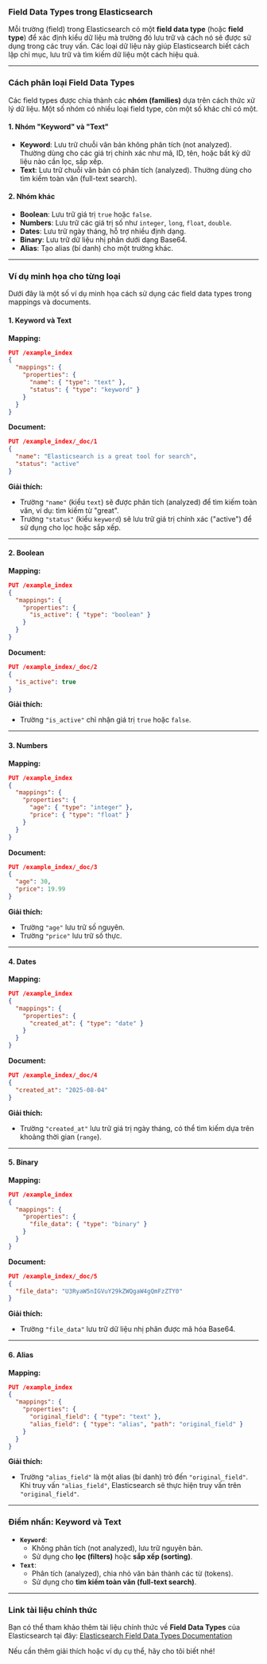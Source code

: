### **Field Data Types trong Elasticsearch**
Mỗi trường (field) trong Elasticsearch có một **field data type** (hoặc **field type**) để xác định kiểu dữ liệu mà trường đó lưu trữ và cách nó sẽ được sử dụng trong các truy vấn. Các loại dữ liệu này giúp Elasticsearch biết cách lập chỉ mục, lưu trữ và tìm kiếm dữ liệu một cách hiệu quả.

---

### **Cách phân loại Field Data Types**
Các field types được chia thành các **nhóm (families)** dựa trên cách thức xử lý dữ liệu. Một số nhóm có nhiều loại field type, còn một số khác chỉ có một.

#### **1. Nhóm "Keyword" và "Text"**
- **Keyword**: Lưu trữ chuỗi văn bản không phân tích (not analyzed). Thường dùng cho các giá trị chính xác như mã, ID, tên, hoặc bất kỳ dữ liệu nào cần lọc, sắp xếp.
- **Text**: Lưu trữ chuỗi văn bản có phân tích (analyzed). Thường dùng cho tìm kiếm toàn văn (full-text search).

#### **2. Nhóm khác**
- **Boolean**: Lưu trữ giá trị `true` hoặc `false`.
- **Numbers**: Lưu trữ các giá trị số như `integer`, `long`, `float`, `double`.
- **Dates**: Lưu trữ ngày tháng, hỗ trợ nhiều định dạng.
- **Binary**: Lưu trữ dữ liệu nhị phân dưới dạng Base64.
- **Alias**: Tạo alias (bí danh) cho một trường khác.

---

### **Ví dụ minh họa cho từng loại**
Dưới đây là một số ví dụ minh họa cách sử dụng các field data types trong mappings và documents.

#### **1. Keyword và Text**
**Mapping:**
```json
PUT /example_index
{
  "mappings": {
    "properties": {
      "name": { "type": "text" },
      "status": { "type": "keyword" }
    }
  }
}
```

**Document:**
```json
PUT /example_index/_doc/1
{
  "name": "Elasticsearch is a great tool for search",
  "status": "active"
}
```

**Giải thích:**
- Trường `"name"` (kiểu `text`) sẽ được phân tích (analyzed) để tìm kiếm toàn văn, ví dụ: tìm kiếm từ "great".
- Trường `"status"` (kiểu `keyword`) sẽ lưu trữ giá trị chính xác ("active") để sử dụng cho lọc hoặc sắp xếp.

---

#### **2. Boolean**
**Mapping:**
```json
PUT /example_index
{
  "mappings": {
    "properties": {
      "is_active": { "type": "boolean" }
    }
  }
}
```

**Document:**
```json
PUT /example_index/_doc/2
{
  "is_active": true
}
```

**Giải thích:**
- Trường `"is_active"` chỉ nhận giá trị `true` hoặc `false`.

---

#### **3. Numbers**
**Mapping:**
```json
PUT /example_index
{
  "mappings": {
    "properties": {
      "age": { "type": "integer" },
      "price": { "type": "float" }
    }
  }
}
```

**Document:**
```json
PUT /example_index/_doc/3
{
  "age": 30,
  "price": 19.99
}
```

**Giải thích:**
- Trường `"age"` lưu trữ số nguyên.
- Trường `"price"` lưu trữ số thực.

---

#### **4. Dates**
**Mapping:**
```json
PUT /example_index
{
  "mappings": {
    "properties": {
      "created_at": { "type": "date" }
    }
  }
}
```

**Document:**
```json
PUT /example_index/_doc/4
{
  "created_at": "2025-08-04"
}
```

**Giải thích:**
- Trường `"created_at"` lưu trữ giá trị ngày tháng, có thể tìm kiếm dựa trên khoảng thời gian (`range`).

---

#### **5. Binary**
**Mapping:**
```json
PUT /example_index
{
  "mappings": {
    "properties": {
      "file_data": { "type": "binary" }
    }
  }
}
```

**Document:**
```json
PUT /example_index/_doc/5
{
  "file_data": "U3RyaW5nIGVuY29kZWQgaW4gQmFzZTY0"
}
```

**Giải thích:**
- Trường `"file_data"` lưu trữ dữ liệu nhị phân được mã hóa Base64.

---

#### **6. Alias**
**Mapping:**
```json
PUT /example_index
{
  "mappings": {
    "properties": {
      "original_field": { "type": "text" },
      "alias_field": { "type": "alias", "path": "original_field" }
    }
  }
}
```

**Giải thích:**
- Trường `"alias_field"` là một alias (bí danh) trỏ đến `"original_field"`. Khi truy vấn `"alias_field"`, Elasticsearch sẽ thực hiện truy vấn trên `"original_field"`.

---

### **Điểm nhấn: Keyword và Text**
- **`Keyword`**:
  - Không phân tích (not analyzed), lưu trữ nguyên bản.
  - Sử dụng cho **lọc (filters)** hoặc **sắp xếp (sorting)**.
- **`Text`**:
  - Phân tích (analyzed), chia nhỏ văn bản thành các từ (tokens).
  - Sử dụng cho **tìm kiếm toàn văn (full-text search)**.

---

### **Link tài liệu chính thức**
Bạn có thể tham khảo thêm tài liệu chính thức về **Field Data Types** của Elasticsearch tại đây:
[Elasticsearch Field Data Types Documentation](https://www.elastic.co/guide/en/elasticsearch/reference/current/mapping-types.html)

Nếu cần thêm giải thích hoặc ví dụ cụ thể, hãy cho tôi biết nhé!